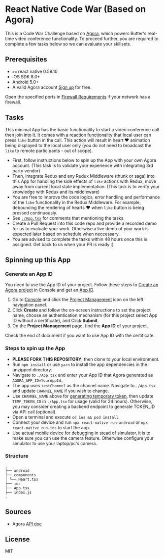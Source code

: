 # React Native Code War (Based on Agora)

This is a Code War Challenge based on [Agora](https://www.agora.io/en), which powers Butter's real-time video conference functionality. To proceed further, you are required to complete a few tasks below so we can evaluate your skillsets.

## Prerequisites

- `>=` react native 0.59.10
- iOS SDK 8.0+
- Android 5.0+
- A valid Agora account [Sign up](https://dashboard.agora.io/en/) for free.

Open the specified ports in [Firewall Requirements](https://docs.agora.io/en/Agora%20Platform/firewall?platform=All%20Platforms) if your network has a firewall.

## Tasks

This minimal App has the basic functionality to start a video conference call then join into it. It comes with a reaction functionality that local user can press `like` button in the call. This action will result in heart ♥️ animation being displayed to the local user only (you do not need to broadcast the `like` to remote participants - out of scope).

- First, follow instructions below to spin up the App with your own Agora account. (This task is to validate your experience with integrating 3rd party vendor)
- Then, integrate Redux and any Redux Middleware (thunk or saga) into this App for handling the side effects of `like` actions with Redux, move away from current local state implementation. (This task is to verify your knowledge with Redux and its middleware)
- You are free to improve the code logics, error handling and performance of the `like` functionality in the Redux Middleware. For example, debouncing the rendering of hearts ♥️ when `like` button is being pressed continuously.
- See [`./App.tsx`](https://github.com/MeetButter/ReactNativeCodeWar/blob/master/App.tsx) for comments that mentioning the tasks.
- Create a Pull Request into this code repo and provide a recorded demo for us to evaluate your work. Otherwise a live demo of your work is expected later based on schedule when neccessary.
- You are advised to complete the tasks within 48 hours once this is assigned. Get back to us when your PR is ready :)

## Spinning up this App

### Generate an App ID

You need to use the App ID of your project. Follow these steps to [Create an Agora project](https://docs.agora.io/en/Agora%20Platform/manage_projects?platform=All%20Platformshttps://docs.agora.io/en/Agora%20Platform/manage_projects?platform=All%20Platforms#create-a-new-project) in Console and get an [App ID](https://docs.agora.io/en/Agora%20Platform/terms?platform=All%20Platforms#a-nameappidaapp-id).

1. Go to [Console](https://dashboard.agora.io/) and click the [Project Management](https://dashboard.agora.io/projects) icon on the left navigation panel.
2. Click **Create** and follow the on-screen instructions to set the project name, choose an authentication mechanism (for this project select App ID without a certificate), and Click **Submit**.
3. On the **Project Management** page, find the **App ID** of your project.

Check the end of document if you want to use App ID with the certificate.

### Steps to spin up the App

- **PLEASE FORK THIS REPOSITORY**, then clone to your local environment.
- Run `npm install` or use `yarn` to install the app dependencies in the unzipped directory.
- Navigate to `./App.tsx` and enter your App ID that Agora generated as `AGORA_APP_ID=YourAppId,`
- The app uses `testChannel` as the channel name. Navigate to `./App.tsx` and update `CHANNEL_NAME` if you wish to change.
- Use `CHANNEL_NAME` above for [generating temporary token](https://docs.agora.io/en/Agora%20Platform/token#3-generate-a-token), then update `TEMP_TOKEN_ID` in `./App.tsx` for usage (valid for 24 hours). Otherwise, you may consider creating a backend endpoint to generate TOKEN_ID via API call (optional).
- Open a terminal and execute `cd ios && pod install`.
- Connect your device and run `npx react-native run-android` or `npx react-native run-ios` to start the app.
- Use actual mobile device for debugging in stead of simulator, it is to make sure you can use the camera feature. Otherwise configure your simulator to use your laptop/pc's camera.

### Structure

```
.
├── android
├── components
│ └── Heart.tsx
├── ios
├── App.tsx
├── index.js
.
```

## Sources

- Agora [API doc](https://docs.agora.io/en/)

## License

MIT

